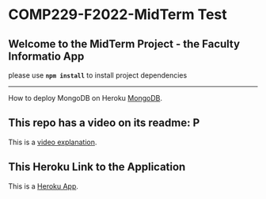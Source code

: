 # COMP229-F2022-MidTerm Test

## Welcome to the MidTerm Project - the Faculty Informatio App

please use **`npm install`** to install project dependencies
____________________________________________________________________________________________________________________
How to deploy MongoDB on Heroku [MongoDB](https://www.mongodb.com/developer/products/atlas/use-atlas-on-heroku/).

## This repo has a video on its readme: P

This is a [video explanation](https://youtu.be/smC336GGh-Q).

## This Heroku Link to the Application

This is a [Heroku App](https://comp229-f2022-midterm-30122411.herokuapp.com/faculties).
